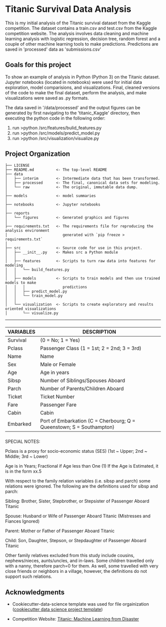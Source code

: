 Titanic Survival Data Analysis
==============================

This is my initial analysis of the Titanic survival dataset from the Kaggle competition. The dataset contains a train.csv and test.csv from the Kaggle competition website. The analysis involves data cleaning and machine learning analysis with logistic regression, decision tree, random forest and a couple of other machine learning tools to make predictions. Predictions are saved in 'processed' data as 'submissions.csv'

Goals for this project
------------

To show an example of analysis in Python (Python 3) on the Titanic dataset. 
Jupyter notebooks (located in notebooks) were used for initial data exploration, model comparisions, and visualizations. Final, cleaned versions of the code to make the final dataset, perform the analysis, and make visualizations were saved as .py formats.

The data saved in '/data/processed' and the output figures can be generated by first navigating to the 'titanic_Kaggle' directory, then executing the python code in the following order:

   1. run >python /src/features/bulid_features.py
   2. run >python /src/models/predict_model.py
   3. run >python /src/visualization/visualize.py

Project Organization
------------

    ├── LICENSE
    ├── README.md          <- The top-level README
    ├── data
    │   ├── interim        <- Intermediate data that has been transformed.
    │   ├── processed      <- The final, canonical data sets for modeling.
    │   └── raw            <- The original, immutable data dump.
    │
    ├── models             <- model summaries
    │
    ├── notebooks          <- Jupyter notebooks
    │
    ├── reports            
    │   └── figures        <- Generated graphics and figures 
    │
    ├── requirements.txt   <- The requirements file for reproducing the analysis environment
    │                         generated with `pip freeze > requirements.txt`
    │
    ├── src                <- Source code for use in this project.
    │   ├── __init__.py    <- Makes src a Python module
    │   │
    │   ├── features       <- Scripts to turn raw data into features for modeling
    │   │   └── build_features.py
    │   │
    │   ├── models         <- Scripts to train models and then use trained models to make
    │   │   │                 predictions
    │   │   ├── predict_model.py
    │   │   └── train_model.py
    │   │
    │   └── visualization  <- Scripts to create exploratory and results oriented visualizations
    │       └── visualize.py


--------

#####

VARIABLES | DESCRIPTION
----------|------------
Survival | (0 = No; 1 = Yes)
Pclass   |  Passenger Class (1 = 1st; 2 = 2nd; 3 = 3rd)
Name     | Name
Sex      |  Male or Female
Age       |  Age in years
Sibsp     |  Number of Siblings/Spouses Aboard
Parch     |  Number of Parents/Children Aboard
Ticket    |  Ticket Number
Fare      |  Passenger Fare
Cabin     |  Cabin
Embarked  |  Port of Embarkation (C = Cherbourg; Q = Queenstown; S = Southampton)

#####

SPECIAL NOTES:

Pclass is a proxy for socio-economic status (SES) (1st ~ Upper; 2nd ~ Middle; 3rd ~ Lower)

 
Age is in Years; Fractional if Age less than One (1)
   If the Age is Estimated, it is in the form xx.5
   
   
With respect to the family relation variables (i.e. sibsp and parch)
some relations were ignored.  The following are the definitions used
for sibsp and parch:


Sibling: Brother, Sister, Stepbrother, or Stepsister of Passenger Aboard Titanic


Spouse:  Husband or Wife of Passenger Aboard Titanic (Mistresses and Fiances Ignored)


Parent:  Mother or Father of Passenger Aboard Titanic


Child:   Son, Daughter, Stepson, or Stepdaughter of Passenger Aboard Titanic

Other family relatives excluded from this study include cousins,
nephews/nieces, aunts/uncles, and in-laws.  Some children travelled
only with a nanny, therefore parch=0 for them.  As well, some
travelled with very close friends or neighbors in a village, however,
the definitions do not support such relations.

Acknowledgments
------------

* Cookiecutter-data-science template was used for file orgainization (<a target="_blank" href="https://drivendata.github.io/cookiecutter-data-science/">cookiecutter data science project template</a>)

* Competition Website: <a target="_blank" href="http://www.kaggle.com/c/titanic-gettingStarted">Titanic: Machine Learning from Disaster</a>


